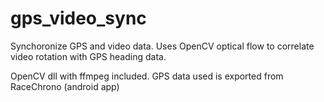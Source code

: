 # gps_video_sync
Synchoronize GPS and video data. 
Uses OpenCV optical flow to correlate video rotation with GPS heading data.

OpenCV dll with ffmpeg included.
GPS data used is exported from RaceChrono (android app)
